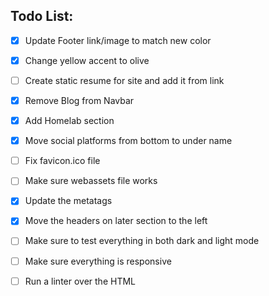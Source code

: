 ## Todo List:
 - [X] Update Footer link/image to match new color
 - [X] Change yellow accent to olive
 - [ ] Create static resume for site and add it from link
 - [X] Remove Blog from Navbar
 - [X] Add Homelab section 
 - [X] Move social platforms from bottom to under name
 - [ ] Fix favicon.ico file 
 - [ ] Make sure webassets file works
 - [X] Update the metatags
 - [X] Move the headers on later section to the left
 - [ ] Make sure to test everything in both dark and light mode
 - [ ] Make sure everything is responsive
 - [ ] Run a linter over the HTML

